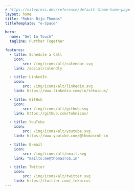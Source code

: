 ```yaml
---
# https://vitepress.dev/reference/default-theme-home-page
layout: home
title: "Robin Biju Thomas"
titleTemplate: "e-Space"

hero:
  name: "Get In Touch"
  tagline: Further Together

features:
  - title: Schedule a Call 
    icon:
        src: /img/icons/alt/calendar.svg 
    link: /social/calendly

  - title: LinkedIn 
    icon:
        src: /img/icons/alt/linkedin.svg 
    link: https://www.linkedin.com/in/teknicus/

  - title: GitHub 
    icon:
        src: /img/icons/alt/github.svg  
    link: https://github.com/teknicus/

  - title: YouTube 
    icon:
        src: /img/icons/alt/youtube.svg  
    link: https://www.youtube.com/@thomasrob-in

  - title: E-mail 
    icon:
        src: /img/icons/alt/email.svg
    link: "mailto:me@thomasrob.in"

  - title: Twitter 
    icon:
        src: /img/icons/alt/twitter.svg  
    link: https://twitter.com/_teknicus
---
```


